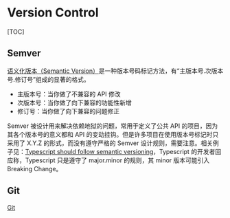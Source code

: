 # Version Control

[TOC]

## Semver

[语义化版本（Semantic Version）](https://semver.org/lang/zh-CN/)是一种版本号码标记方法，有“主版本号.次版本号.修订号”组成的显著的格式。

* 主版本号：当你做了不兼容的 API 修改
* 次版本号：当你做了向下兼容的功能性新增
* 修订号：当你做了向下兼容的问题修正

Semver 被设计用来解决依赖地狱的问题，常用于定义了公共 API 的项目，因为其各个版本号的意义都和 API 的变动挂钩。但是许多项目在使用版本号标记时只采用了 X.Y.Z 的形式，而没有遵守严格的 Semver 设计规则，需要注意。相关例子见：[Typescript should follow semantic versioning](https://github.com/microsoft/TypeScript/issues/14116)，Typescript 的开发者回应称，Typescript 只是遵守了 major.minor 的规则，其 minor 版本可能引入 Breaking Change。

## Git

[Git](/gists/git.html)